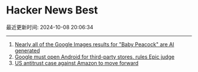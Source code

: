 # Hacker News Best

最近更新时间: 2024-10-08 20:06:34

--- 
1. [Nearly all of the Google Images results for "Baby Peacock" are AI generated](https://twitter.com/notengoprisa/status/1842550658102079556) 
2. [Google must open Android for third-party stores, rules Epic judge](https://www.theverge.com/policy/2024/10/7/24243316/epic-google-permanent-injunction-ruling-third-party-stores) 
3. [US antitrust case against Amazon to move forward](https://www.reuters.com/technology/us-antitrust-case-against-amazon-move-forward-2024-10-07/) 
